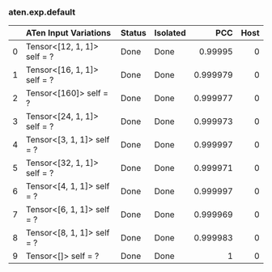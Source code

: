 ### aten.exp.default
|    | ATen Input Variations       | Status   | Isolated   |      PCC |   Host |
|---:|:----------------------------|:---------|:-----------|---------:|-------:|
|  0 | Tensor<[12, 1, 1]> self = ? | Done     | Done       | 0.99995  |      0 |
|  1 | Tensor<[16, 1, 1]> self = ? | Done     | Done       | 0.999979 |      0 |
|  2 | Tensor<[160]> self = ?      | Done     | Done       | 0.999977 |      0 |
|  3 | Tensor<[24, 1, 1]> self = ? | Done     | Done       | 0.999973 |      0 |
|  4 | Tensor<[3, 1, 1]> self = ?  | Done     | Done       | 0.999997 |      0 |
|  5 | Tensor<[32, 1, 1]> self = ? | Done     | Done       | 0.999971 |      0 |
|  6 | Tensor<[4, 1, 1]> self = ?  | Done     | Done       | 0.999997 |      0 |
|  7 | Tensor<[6, 1, 1]> self = ?  | Done     | Done       | 0.999969 |      0 |
|  8 | Tensor<[8, 1, 1]> self = ?  | Done     | Done       | 0.999983 |      0 |
|  9 | Tensor<[]> self = ?         | Done     | Done       | 1        |      0 |

